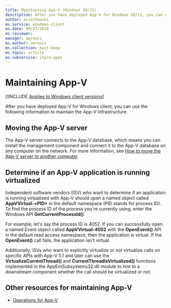 ```yaml
---
title: Maintaining App-V (Windows 10/11)
description: After you have deployed App-V for Windows 10/11, you can use the following information to maintain the App-V infrastructure.
author: aczechowski
ms.service: windows-client
ms.date: 09/27/2018
ms.reviewer: 
manager: aaroncz
ms.author: aaroncz
ms.collection: must-keep
ms.topic: article
ms.subservice: itpro-apps
---
```


# Maintaining App-V

[!INCLUDE [Applies to Windows client versions](../includes/applies-to-windows-client-versions.md)]

After you have deployed App-V for Windows client, you can use the following information to maintain the App-V infrastructure.

## Moving the App-V server

The App-V server connects to the App-V database, which means you can install the management component and connect it to the App-V database on any computer on the network. For more information, see [How to move the App-V server to another computer](appv-move-the-appv-server-to-another-computer.md).

## Determine if an App-V application is running virtualized

Independent software vendors (ISV) who want to determine if an application is running virtualized with App-V should open a named object called **AppVVirtual-&lt;PID&gt;** in the default namespace (PID stands for process ID). To find the process ID of the process you're currently using, enter the Windows API **GetCurrentProcessId()**.

For example, let's say the process ID is 4052. If you can successfully open a named Event object called **AppVVirtual-4052** with the **OpenEvent()** API in the default read access namespace, then the application is virtual. If the **OpenEvent()** call fails, the application isn't virtual.

Additionally, ISVs who want to explicitly virtualize or not virtualize calls on specific APIs with App-V 5.1 and later can use the **VirtualizeCurrentThread()** and **CurrentThreadIsVirtualized()** functions implemented in the AppEntSubsystems32.dll module to hint to a downstream component whether the call should be virtualized or not.





## Other resources for maintaining App-V

* [Operations for App-V](appv-operations.md)
